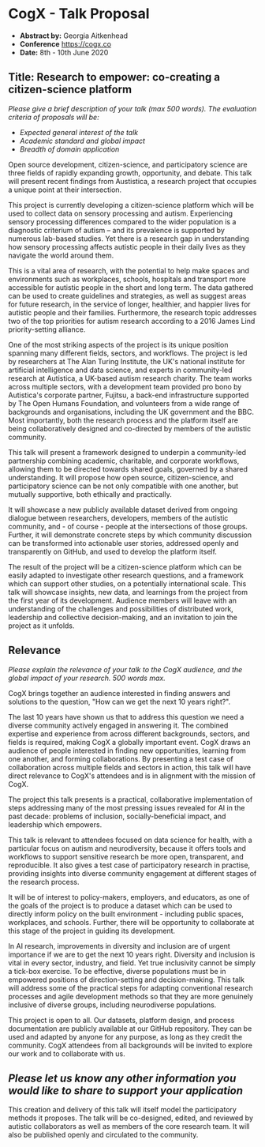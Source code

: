 # CogX - Talk Proposal

- **Abstract by:** Georgia Aitkenhead
- **Conference** https://cogx.co
- **Date:** 8th - 10th June 2020

## Title: Research to empower: co-creating a citizen-science platform

_Please give a brief description of your talk (max 500 words)._
_The evaluation criteria of proposals will be:_

- _Expected general interest of the talk_
- _Academic standard and global impact_
- _Breadth of domain application_

Open source development, citizen-science, and participatory science are three fields of rapidly expanding growth, opportunity, and debate. 
This talk will present recent findings from Austistica, a research project that occupies a unique point at their intersection. 

This project is currently developing a citizen-science platform which will be used to collect data on sensory processing and autism. 
Experiencing sensory processing differences compared to the wider population is a diagnostic criterium of autism – and its prevalence is supported by numerous lab-based studies. 
Yet there is a research gap in understanding how sensory processing affects autistic people in their daily lives as they navigate the world around them. 

This is a vital area of research, with the potential to help make spaces and environments such as workplaces, schools, hospitals and transport more accessible for autistic people in the short and long term. 
The data gathered can be used to create guidelines and strategies, as well as suggest areas for future research, in the service of longer, healthier, and happier lives for autistic people and their families. 
Furthermore, the research topic addresses two of the top priorities for autism research according to a 2016 James Lind priority-setting alliance. 

One of the most striking aspects of the project is its unique position spanning many different fields, sectors, and workflows. 
The project is led by researchers at The Alan Turing Institute, the UK's national institute for artificial intelligence and data science, and experts in community-led research at Autistica, a UK-based autism research charity.
The team works across multiple sectors, with a development team provided pro bono by Autistica's corporate partner, Fujitsu, a back-end infrastructure supported by The Open Humans Foundation, and volunteers from a wide range of backgrounds and organisations, including the UK government and the BBC.
Most importantly, both the research process and the platform itself are being collaboratively designed and co-directed by members of the autistic community. 

This talk will present a framework designed to underpin a community-led partnership combining academic, charitable, and corporate workflows, allowing them to be directed towards shared goals, governed by a shared understanding. 
It will propose how open source, citizen-science, and participatory science can be not only compatible with one another, but mutually supportive, both ethically and practically.

It will showcase a new publicly available dataset derived from ongoing dialogue between researchers, developers, members of the autistic community, and - of course - people at the intersections of those groups. 
Further, it will demonstrate concrete steps by which community discussion can be transformed into actionable user stories, addressed openly and transparently on GitHub, and used to develop the platform itself.

The result of the project will be a citizen-science platform which can be easily adapted to investigate other research questions, and a framework which can support other studies, on a potentially international scale.
This talk will showcase insights, new data, and learnings from the project from the first year of its development.
Audience members will leave with an understanding of the challenges and possibilities of distributed work, leadership and collective decision-making, and an invitation to join the project as it unfolds.

## Relevance

_Please explain the relevance of your talk to the CogX audience, and the global impact of your research._
_500 words max._

CogX brings together an audience interested in finding answers and solutions to the question, "How can we get the next 10 years right?".

The last 10 years have shown us that to address this question we need a diverse community actively engaged in answering it. 
The combined expertise and experience from across different backgrounds, sectors, and fields is required, making CogX a globally important event. 
CogX draws an audience of people interested in finding new opportunities, learning from one another, and forming collaborations. 
By presenting a test case of collaboration across multiple fields and sectors in action, this talk will have direct relevance to CogX's attendees and is in alignment with the mission of CogX.

The project this talk presents is a practical, collaborative implementation of steps addressing many of the most pressing issues revealed for AI in the past decade: problems of inclusion, socially-beneficial impact, and leadership which empowers.

This talk is relevant to attendees focused on data science for health, with a particular focus on autism and neurodiversity, because it offers tools and workflows to support sensitive research be more open, transparent, and reproducible. 
It also gives a test case of participatory research in practise, providing insights into diverse community engagement at different stages of the research process.

It will be of interest to policy-makers, employers, and educators, as one of the goals of the project is to produce a dataset which can be used to directly inform policy on the built environment - including public spaces, workplaces, and schools. 
Further, there will be opportunity to collaborate at this stage of the project in guiding its development. 

In AI research, improvements in diversity and inclusion are of urgent importance if we are to get the next 10 years right. 
Diversity and inclusion is vital in every sector, industry, and field. 
Yet true inclusivity cannot be simply a tick-box exercise. 
To be effective, diverse populations must be in empowered positions of direction-setting and decision-making. 
This talk will address some of the practical steps for adapting conventional research processes and agile development methods so that they are more genuinely inclusive of diverse groups, including neurodiverse populations. 

This project is open to all. 
Our datasets, platform design, and process documentation are publicly available at our GitHub repository. 
They can be used and adapted by anyone for any purpose, as long as they credit the community.
CogX attendees from all backgrounds will be invited to explore our work and to collaborate with us.  

## _Please let us know any other information you would like to share to support your application_

This creation and delivery of this talk will itself model the participatory methods it proposes.
The talk will be co-designed, edited, and reviewed by autistic collaborators as well as members of the core research team.
It will also be published openly and circulated to the community.
